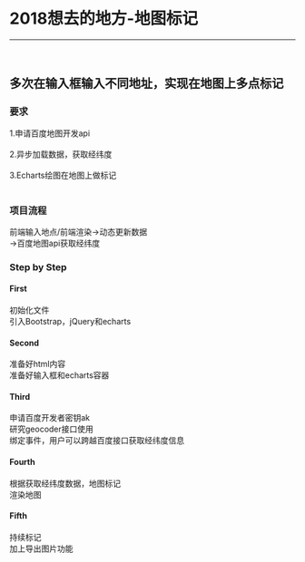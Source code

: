<!DOCTYPE html>
<html lang="en">
<head>
	<meta charset="UTF-8">
</head>
<body>
	<h1>2018想去的地方-地图标记</h1>
	<hr>
        <h2>多次在输入框输入不同地址，实现在地图上多点标记</h2>
	<h3>要求</h3>
	<div>1.申请百度地图开发api</div>
	<br>
	<div>2.异步加载数据，获取经纬度 </div>
	<br>
	<div>3.Echarts绘图在地图上做标记</div>
	<br>
	<h3>项目流程</h3>
	<div>前端输入地点/前端渲染->动态更新数据</div>
	<div>->百度地图api获取经纬度</div>
	<h3>Step by Step</h3>
	<h4>First</h4>
	<div>初始化文件</div>
	<div>引入Bootstrap，jQuery和echarts</div>
	<h4>Second</h4>
	<div>准备好html内容</div>
	<div>准备好输入框和echarts容器</div>
	<h4>Third</h4>
	<div>申请百度开发者密钥ak</div>
	<div>研究geocoder接口使用</div>
	<div>绑定事件，用户可以跨越百度接口获取经纬度信息</div>
	<h4>Fourth</h4>
	<div>根据获取经纬度数据，地图标记</div>
	<div>渲染地图</div>
	<h4>Fifth</h4>
	<div>持续标记</div>
	<div>加上导出图片功能</div>

</body>
</html>

